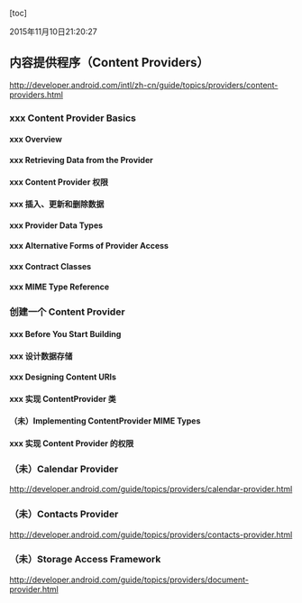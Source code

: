 [toc]

2015年11月10日21:20:27

## 内容提供程序（Content Providers）

http://developer.android.com/intl/zh-cn/guide/topics/providers/content-providers.html

### xxx Content Provider Basics

#### xxx Overview

#### xxx Retrieving Data from the Provider

#### xxx Content Provider 权限

#### xxx 插入、更新和删除数据

#### xxx Provider Data Types

#### xxx Alternative Forms of Provider Access

#### xxx Contract Classes

#### xxx MIME Type Reference

### 创建一个 Content Provider

#### xxx Before You Start Building

#### xxx 设计数据存储

#### xxx Designing Content URIs

#### xxx 实现 ContentProvider 类

#### （未）Implementing ContentProvider MIME Types

#### xxx 实现 Content Provider 的权限

### （未）Calendar Provider

http://developer.android.com/guide/topics/providers/calendar-provider.html

### （未）Contacts Provider

http://developer.android.com/guide/topics/providers/contacts-provider.html

### （未）Storage Access Framework

http://developer.android.com/guide/topics/providers/document-provider.html


